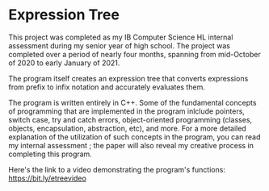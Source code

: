 # Expression Tree

This project was completed as my IB Computer Science HL internal assessment during my senior year of high school. The project was completed over a period of nearly four months, spanning from mid-October of 2020 to early January of 2021.

The program itself creates an expression tree that converts expressions from prefix to infix notation and accurately evaluates them.

The program is written entirely in C++. Some of the fundamental concepts of programming that are implemented in the program inlclude pointers, switch case, try and catch errors, object-oriented programming (classes, objects, encapsulation, abstraction, etc), and more. For a more detailed explanation of the utilization of such concepts in the program, you can read my internal assessment ; the paper will also reveal my creative process in completing this program.

Here's the link to a video demonstrating the program's functions: https://bit.ly/etreevideo
